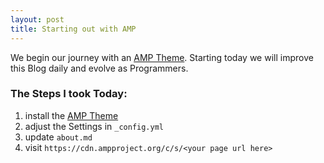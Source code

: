 ```yaml
---
layout: post
title: Starting out with AMP
---
```


<amp-youtube data-videoid="lBTCB7yLs8Y" layout="responsive" width="480" height="270"></amp-youtube>

We begin our journey with an [AMP Theme](https://github.com/ageitgey/amplify). 
Starting today we will improve this Blog daily and evolve as Programmers. 

### The Steps I took Today:
1. install the [AMP Theme](https://github.com/ageitgey/amplify)
2. adjust the Settings in `_config.yml`
3. update `about.md`
4. visit `https://cdn.ampproject.org/c/s/<your page url here>`